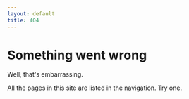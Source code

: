 ```yaml
---
layout: default
title: 404
---
```

# Something went wrong
Well, that's embarrassing.

All the pages in this site are listed in the navigation. Try one.